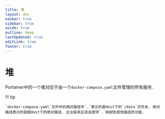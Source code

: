 ```yaml
---
title: 堆
layout: doc
navbar: true
sidebar: true
aside: true
outline: deep
lastUpdated: true
editLink: true
footer: true
---
```


# 堆

Portainer中的一个堆对应于由一个`docker-compose.yaml`文件管理的所有服务. 

!!! tip

    `docker-compose.yaml`文件中的相对路径中`.`表示的是Host下的`/data`文件夹. 绝对路径表示的就是Host下的绝对路径. 企业版本应该会提供`.`映射到其他路径的功能.